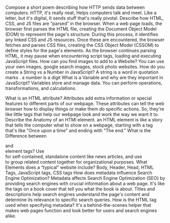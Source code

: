 Compose a short poem describing how HTTP sends data between computers.
HTTP, it's really neat,
Helps computers talk and meet.
Like a letter, but it's digital,
It sends stuff that's really pivotal.
Describe how HTML, CSS, and JS files are “parsed” in the browser.
When a web page loads, the browser first parses the HTML file, creating the Document Object Model (DOM) to represent the page's structure. During this process, it identifies any linked CSS and JS resources. Once these are encountered, the browser fetches and parses CSS files, creating the CSS Object Model (CSSOM) to define styles for the page's elements. As the browser continues parsing HTML, it may pause when encountering script tags, loading and executing JavaScript files.
How can you find images to add to a Website?
You can use your own images, google search images, stock photo websites.
How do you create a String vs a Number in JavaScript?
A string is a word in quotation marks . a number is a digit 
What is a Variable and why are they important in JavaScript?
Variables store and manage data. You can perform operations, transformations, and calculations.

What is an HTML attribute?
Attributes add extra information or special features to different parts of our webpage. These attributes can tell the web browser how to display things or make them do specific actions. So, they're like little tags that help our webpage look and work the way we want it to.
Describe the Anatomy of an HTMl element.
an HTML element is like a story that tells the computer what to show on a webpage, starting with a tag that's like "Once upon a time" and ending with "The end."
What is the Difference between <article> and <section> element tags?
Use <article> for self-contained, standalone content like news articles, and use <section> to group related content together for organizational purposes.
What Elements does a “typical” website include?
Body, Header, Head, HTML Tags, JavaScript tags, CSS tags
How does metadata influence Search Engine Optimization?
Metadata affects Search Engine Optimization (SEO) by providing search engines with crucial information about a web page. It's like the tags on a book cover that tell you what the book is about. Titles and descriptions help search engines understand the page's content and determine its relevance to specific search queries.
How is the <meta> HTML tag used when specifying metadata?
It's a behind-the-scenes helper that makes web pages function and look better for users and search engines alike.


